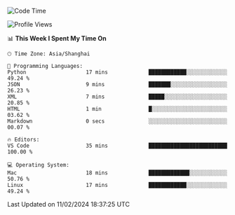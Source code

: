 <!--START_SECTION:waka-->
![Code Time](http://img.shields.io/badge/Code%20Time-347%20hrs%2044%20mins-blue)

![Profile Views](http://img.shields.io/badge/Profile%20Views-9-blue)

📊 **This Week I Spent My Time On** 

```text
🕑︎ Time Zone: Asia/Shanghai

💬 Programming Languages: 
Python                   17 mins             ████████████░░░░░░░░░░░░░   49.24 % 
JSON                     9 mins              ███████░░░░░░░░░░░░░░░░░░   26.23 % 
XML                      7 mins              █████░░░░░░░░░░░░░░░░░░░░   20.85 % 
HTML                     1 min               █░░░░░░░░░░░░░░░░░░░░░░░░   03.62 % 
Markdown                 0 secs              ░░░░░░░░░░░░░░░░░░░░░░░░░   00.07 % 

🔥 Editors: 
VS Code                  35 mins             █████████████████████████   100.00 % 

💻 Operating System: 
Mac                      18 mins             █████████████░░░░░░░░░░░░   50.76 % 
Linux                    17 mins             ████████████░░░░░░░░░░░░░   49.24 % 
```


 Last Updated on 11/02/2024 18:37:25 UTC
<!--END_SECTION:waka-->
